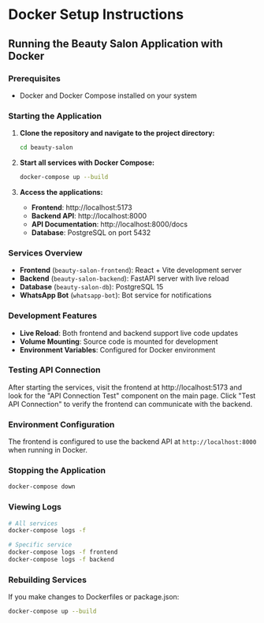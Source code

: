 # Docker Setup Instructions

## Running the Beauty Salon Application with Docker

### Prerequisites
- Docker and Docker Compose installed on your system

### Starting the Application

1. **Clone the repository and navigate to the project directory:**
   ```bash
   cd beauty-salon
   ```

2. **Start all services with Docker Compose:**
   ```bash
   docker-compose up --build
   ```

3. **Access the applications:**
   - **Frontend**: http://localhost:5173
   - **Backend API**: http://localhost:8000
   - **API Documentation**: http://localhost:8000/docs
   - **Database**: PostgreSQL on port 5432

### Services Overview

- **Frontend** (`beauty-salon-frontend`): React + Vite development server
- **Backend** (`beauty-salon-backend`): FastAPI server with live reload
- **Database** (`beauty-salon-db`): PostgreSQL 15
- **WhatsApp Bot** (`whatsapp-bot`): Bot service for notifications

### Development Features

- **Live Reload**: Both frontend and backend support live code updates
- **Volume Mounting**: Source code is mounted for development
- **Environment Variables**: Configured for Docker environment

### Testing API Connection

After starting the services, visit the frontend at http://localhost:5173 and look for the "API Connection Test" component on the main page. Click "Test API Connection" to verify the frontend can communicate with the backend.

### Environment Configuration

The frontend is configured to use the backend API at `http://localhost:8000` when running in Docker.

### Stopping the Application

```bash
docker-compose down
```

### Viewing Logs

```bash
# All services
docker-compose logs -f

# Specific service
docker-compose logs -f frontend
docker-compose logs -f backend
```

### Rebuilding Services

If you make changes to Dockerfiles or package.json:

```bash
docker-compose up --build
```